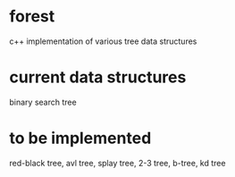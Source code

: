 # forest
c++ implementation of various tree data structures

# current data structures
binary search tree

# to be implemented
red-black tree, avl tree, splay tree, 2-3 tree, b-tree, kd tree
